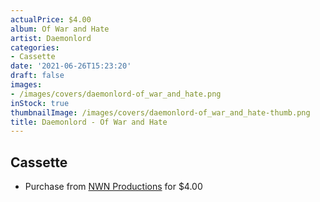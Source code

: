 ```yaml
---
actualPrice: $4.00
album: Of War and Hate
artist: Daemonlord
categories:
- Cassette
date: '2021-06-26T15:23:20'
draft: false
images:
- /images/covers/daemonlord-of_war_and_hate.png
inStock: true
thumbnailImage: /images/covers/daemonlord-of_war_and_hate-thumb.png
title: Daemonlord - Of War and Hate
---
```


## Cassette
* Purchase from [NWN Productions](http://shop.nwnprod.com/index.php?route=product/product&path=73&product_id=1846&sort=pd.name&order=ASC) for $4.00
